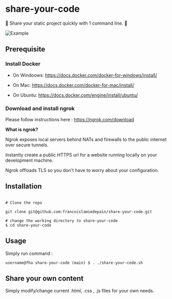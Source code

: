 # share-your-code

:rocket: Share your static project quickly with 1 command line. :rocket:

![Example](Example.gif)

## Prerequisite

### Install Docker

- On Windoows: https://docs.docker.com/docker-for-windows/install/

- On Mac: https://docs.docker.com/docker-for-mac/install/

- On Ubuntu: https://docs.docker.com/engine/install/ubuntu/ 

### Download and install ngrok

Please follow instructions here : https://ngrok.com/download

**What is ngrok?**

Ngrok exposes local servers behind NATs and firewalls to the public internet over secure tunnels.

Instantly create a public HTTPS url for a website running locally on your development machine.

Ngrok offloads TLS so you don't have to worry about your configuration.

## Installation

```(yaml)

# Clone the repo

git clone git@github.com:francoislamiedepain/share-your-code.git

# change the working directory to share-your-code
$ cd share-your-code
```

## Usage

Simply run command :

```(yaml)
username@fha share-your-code (main) $ . ./share-your-code.sh
```

## Share your own content

Simply modify/change current .html, .css , .js files for your own needs. 
